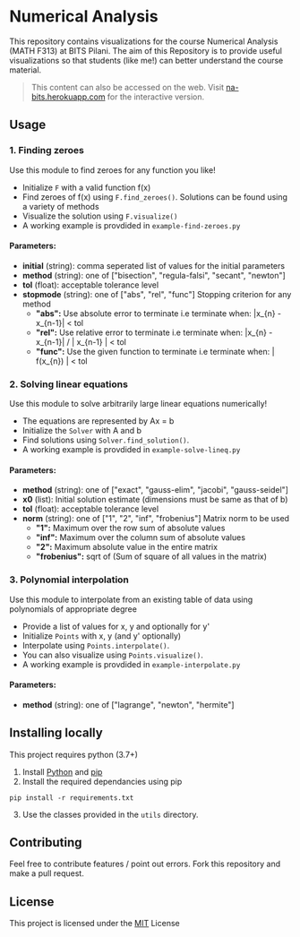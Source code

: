
# Numerical Analysis
This repository contains visualizations for the course Numerical Analysis (MATH F313) at BITS Pilani. The aim of this Repository is to provide useful visualizations so that students (like me!) can better understand the course material.

> This content can also be accessed on the web. Visit [na-bits.herokuapp.com](http://na-bits.herokuapp.com/) for the interactive version.

## Usage
### 1. Finding zeroes
Use this module to find zeroes for any function you like!  
- Initialize ```F``` with a valid function f(x)
- Find zeroes of f(x) using ```F.find_zeroes()```. Solutions can be found using a variety of methods
- Visualize the solution using ```F.visualize()```
- A working example is provdided in ```example-find-zeroes.py```

####  Parameters:
- **initial** (string): comma seperated list of values for the initial parameters
- **method** (string):  one of ["bisection", "regula-falsi", "secant", "newton"]
- **tol** (float):  acceptable tolerance level
- **stopmode** (string):  one of ["abs", "rel", "func"]
	Stopping criterion for any method
	- **"abs":**  Use absolute error to terminate i.e terminate when:
            |x_{n} - x_{n-1}| < tol
    - **"rel":** Use relative error to terminate i.e terminate when:
            |x_{n} - x_{n-1}| / | x_{n-1} | < tol
    - **"func":** Use the given function to terminate i.e terminate when:
            | f(x_{n}) | < tol

### 2. Solving linear equations
Use this module to solve arbitrarily large linear equations numerically!  
- The equations are represented by Ax = b
- Initialize the ```Solver``` with A and b
- Find solutions using ```Solver.find_solution()```.
- A working example is provdided in ```example-solve-lineq.py```

####  Parameters:
- **method** (string):  one of ["exact", "gauss-elim", "jacobi", "gauss-seidel"]
- **x0** (list): Initial solution estimate (dimensions must be same as that of b)
- **tol** (float):  acceptable tolerance level
- **norm** (string):  one of ["1", "2", "inf", "frobenius"]
	Matrix norm to be used
	- **"1":** Maximum over the row sum of absolute values
	- **"inf":** Maximum over the column sum of absolute values
	- **"2":** Maximum absolute value in the entire matrix
	- **"frobenius":** sqrt of (Sum of square of all values in the matrix)

### 3. Polynomial interpolation
Use this module to interpolate from an existing table of data using polynomials of appropriate degree
- Provide a list of values for x, y and optionally for y'
- Initialize ```Points``` with x, y (and y' optionally)
- Interpolate using ```Points.interpolate()```.
- You can also visualize using ```Points.visualize()```.
- A working example is provdided in ```example-interpolate.py```

####  Parameters:
- **method** (string):  one of ["lagrange", "newton", "hermite"]

## Installing locally
This project requires python (3.7+)
1. Install [Python](https://www.python.org/) and [pip](https://pip.pypa.io/en/stable/)
2. Install the required dependancies using pip  
 ```
pip install -r requirements.txt
 ```
3.  Use the classes provided in the ```utils``` directory.

## Contributing
Feel free to contribute features / point out errors. Fork this repository and make a pull request.  

## License
This project is licensed under the [MIT](https://opensource.org/licenses/MIT) License
